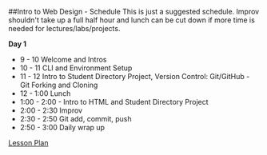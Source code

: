 

##Intro to Web Design - Schedule
This is just a suggested schedule. Improv shouldn't take up a full half hour and lunch can be cut down if more time is needed for lectures/labs/projects.

**Day 1**
+ 9 - 10 Welcome and Intros
+ 10 - 11 CLI and Environment Setup
+ 11 - 12 Intro to Student Directory Project, Version Control: Git/GitHub - Git Forking and Cloning
+ 12 - 1:00 Lunch
+ 1:00 - 2:00 - Intro to HTML and Student Directory Project
+ 2:00 - 2:30 Improv
+ 2:30 - 2:50 Git add, commit, push
+ 2:50 - 3:00 Daily wrap up

[Lesson Plan](https://docs.google.com/a/flatironschool.com/document/d/1xvkGbh-V3_0tLRouILY24AC8-AEEclpc-TTEHjp4hSo/edit)
